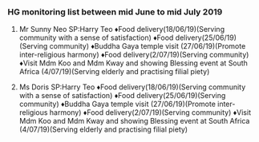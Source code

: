 <link rel='stylesheet' href='https://use.fontawesome.com/releases/v5.7.0/css/all.css' integrity='sha384-lZN37f5QGtY3VHgisS14W3ExzMWZxybE1SJSEsQp9S+oqd12jhcu+A56Ebc1zFSJ' crossorigin='anonymous'>	

<a href="index.html" title="Return"><i class="fa fa-reply fa-3x"></i></a> 


### HG monitoring list between mid June to mid July 2019

1) Mr Sunny Neo SP:Harry Teo
&diams;Food delivery(18/06/19)(Serving community with a sense of satisfaction)
&diams;Food delivery(25/06/19)(Serving community)
&diams;Buddha Gaya temple visit (27/06/19)(Promote inter-religious harmony)
&diams;Food delivery(2/07/19)(Serving community)
&diams;Visit Mdm Koo and Mdm Kway and showing Blessing event at South Africa (4/07/19)(Serving elderly and practising filial piety)

2) Ms Doris SP:Harry Teo
&diams;Food delivery(18/06/19)(Serving community with a sense of satisfaction)
&diams;Food delivery(25/06/19)(Serving community)
&diams;Buddha Gaya temple visit (27/06/19)(Promote inter-religious harmony)
&diams;Food delivery(2/07/19)(Serving community)
&diams;Visit Mdm Koo and Mdm Kway and showing Blessing event at South Africa (4/07/19)(Serving elderly and practising filial piety)
	